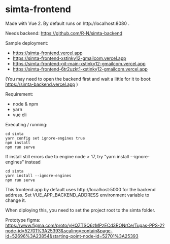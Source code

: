 # simta-frontend
Made with Vue 2. By default runs on http://localhost:8080 .

Needs backend: https://github.com/R-N/simta-backend

Sample deployment: 
- https://simta-frontend.vercel.app
- https://simta-frontend-xstinky12-gmailcom.vercel.app
- https://simta-frontend-git-main-xstinky12-gmailcom.vercel.app
- https://simta-frontend-6tr2uzkt1-xstinky12-gmailcom.vercel.app

(You may need to open the backend first and wait a little for it to boot: https://simta-backend.vercel.app )

Requirement:
- node & npm
- yarn
- vue cli
 
Executing / running:
```
cd simta
yarn config set ignore-engines true
npm install
npm run serve
```

If install still errors due to engine node > 17, try "yarn install --ignore-engines" instead
```
cd simta
yarn install --ignore-engines
npm run serve
```

This frontend app by default uses http://localhost:5000 for the backend address.
Set VUE_APP_BACKEND_ADDRESS environment variable to change it.

When diploying this, you need to set the project root to the simta folder.

Prototype figma: https://www.figma.com/proto/yHQZTSQ6zMPzECd3RONrCe/Tugas-PPS-2?node-id=52701%3A25393&scaling=contain&page-id=52696%3A23854&starting-point-node-id=52701%3A25393
